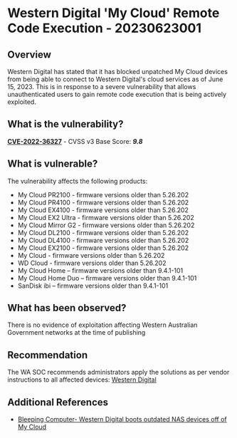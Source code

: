 # Western Digital 'My Cloud' Remote Code Execution - 20230623001

## Overview

Western Digital has stated that it has blocked unpatched My Cloud devices from being able to connect to Western Digital's cloud services as of June 15, 2023. This is in response to a severe vulnerability that allows unauthenticated users to gain remote code execution that is being actively exploited.

## What is the vulnerability?

[**CVE-2022-36327**](https://cve.mitre.org/cgi-bin/cvename.cgi?name=CVE-2022-36327) - CVSS v3 Base Score: ***9.8***

## What is vulnerable?

The vulnerability affects the following products:

- My Cloud PR2100 - firmware versions older than 5.26.202
- My Cloud PR4100 - firmware versions older than 5.26.202
- My Cloud EX4100 - firmware versions older than 5.26.202
- My Cloud EX2 Ultra - firmware versions older than 5.26.202
- My Cloud Mirror G2 - firmware versions older than 5.26.202
- My Cloud DL2100 - firmware versions older than 5.26.202
- My Cloud DL4100 - firmware versions older than 5.26.202
- My Cloud EX2100 - firmware versions older than 5.26.202
- My Cloud - firmware versions older than 5.26.202
- WD Cloud - firmware versions older than 5.26.202
- My Cloud Home – firmware versions older than 9.4.1-101
- My Cloud Home Duo – firmware versions older than 9.4.1-101
- SanDisk ibi – firmware versions older than 9.4.1-101

## What has been observed?

There is no evidence of exploitation affecting Western Australian Government networks at the time of publishing

## Recommendation

The WA SOC recommends administrators apply the solutions as per vendor instructions to all affected devices: [Western Digital](https://www.westerndigital.com/support/product-security/wdc-23006-my-cloud-firmware-version-5-26-202)

## Additional References

- [Bleeping Computer- Western Digital boots outdated NAS devices off of My Cloud](https://www.bleepingcomputer.com/news/security/western-digital-boots-outdated-nas-devices-off-of-my-cloud/)
